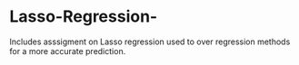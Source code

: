 # Lasso-Regression-
Includes asssigment on Lasso regression used to over regression methods for a more accurate prediction.
